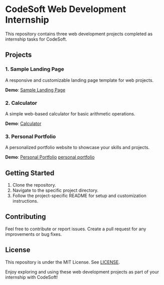 # CodeSoft Web Development Internship

This repository contains three web development projects completed as internship tasks for CodeSoft.

## Projects

### 1. Sample Landing Page

A responsive and customizable landing page template for web projects.

**Demo**: [Sample Landing Page](https://landingpage-gym-nk.vercel.app/)

### 2. Calculator

A simple web-based calculator for basic arithmetic operations.

**Demo**: [Calculator](https://calculator-nk.vercel.app/)

### 3. Personal Portfolio

A personalized portfolio website to showcase your skills and projects.

**Demo**: [Personal Portfolio](https://portfolio-namank.vercel.app/)
<a target="_blank" href="https://portfolio-namank.vercel.app/">personal portfolio</a>
## Getting Started

1. Clone the repository.
2. Navigate to the specific project directory.
3. Follow the project-specific README for setup and customization instructions.

## Contributing

Feel free to contribute or report issues. Create a pull request for any improvements or bug fixes.

## License

This repository is under the MIT License. See [LICENSE](LICENSE).

Enjoy exploring and using these web development projects as part of your internship with CodeSoft!
